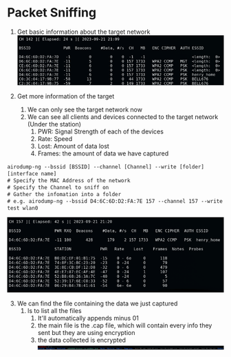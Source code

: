 # Packet Sniffing

1. Get basic information about the target network
![Target](./pic/2_3_1.png)

2. Get more information of the target
    1. We can only see the target network now
    2. We can see all clients and devices connected to the target network (Under the station)
        1. PWR: Signal Strength of each of the devices
        2. Rate: Speed
        3. Lost: Amount of data lost
        4. Frames: the amount of data we have captured
```
airodump-ng --bssid [BSSID] --channel [Channel] --write [folder] [interface name]
# Specify the MAC Address of the network
# Specify the Channel to sniff on
# Gather the infomation into a folder
# e.g. airodump-ng --bssid D4:6C:6D:D2:FA:7E 157 --channel 157 --write test wlan0
```

![Info](./pic/2_3_2.png)

3. We can find the file containing the data we just captured
    1. ls to list all the files
        1. It'll automatically appends minus 01
        2. the main file is the .cap file, which will contain every info they sent but they are using encryption
        3. the data collected is encrypted
    ![Files](./pic/2_3_3.png)
    